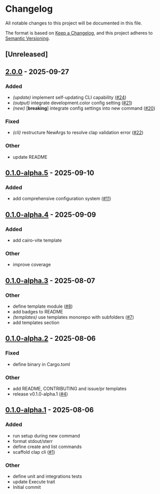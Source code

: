 # Changelog

All notable changes to this project will be documented in this file.

The format is based on [Keep a Changelog](https://keepachangelog.com/en/1.0.0/),
and this project adheres to [Semantic Versioning](https://semver.org/spec/v2.0.0.html).

## [Unreleased]

## [2.0.0](https://github.com/sripwoud/cza/compare/v1.0.1...v2.0.0) - 2025-09-27

### Added

- *(update)* implement self-updating CLI capability ([#24](https://github.com/sripwoud/cza/pull/24))
- *(output)* integrate development.color config setting ([#21](https://github.com/sripwoud/cza/pull/21))
- *(new)* [**breaking**] integrate config settings into new command ([#20](https://github.com/sripwoud/cza/pull/20))

### Fixed

- *(cli)* restructure NewArgs to resolve clap validation error ([#22](https://github.com/sripwoud/cza/pull/22))

### Other

- update README

## [0.1.0-alpha.5](https://github.com/sripwoud/cza/compare/v0.1.0-alpha.4...v0.1.0-alpha.5) - 2025-09-10

### Added

- add comprehensive configuration system ([#11](https://github.com/sripwoud/cza/pull/11))

## [0.1.0-alpha.4](https://github.com/sripwoud/cza/compare/v0.1.0-alpha.3...v0.1.0-alpha.4) - 2025-09-09

### Added

- add cairo-vite template

### Other

- improve coverage

## [0.1.0-alpha.3](https://github.com/sripwoud/cza/compare/v0.1.0-alpha.2...v0.1.0-alpha.3) - 2025-08-07

### Other

- define template module ([#8](https://github.com/sripwoud/cza/pull/8))
- add badges to README
- _(templates)_ use templates monorepo with subfolders ([#7](https://github.com/sripwoud/cza/pull/7))
- add templates section

## [0.1.0-alpha.2](https://github.com/sripwoud/cza/compare/v0.1.0-alpha.1...v0.1.0-alpha.2) - 2025-08-06

### Fixed

- define binary in Cargo.toml

### Other

- add README, CONTRIBUTING and issue/pr templates
- release v0.1.0-alpha.1 ([#4](https://github.com/sripwoud/cza/pull/4))

## [0.1.0-alpha.1](https://github.com/sripwoud/cza/releases/tag/v0.1.0-alpha.1) - 2025-08-06

### Added

- run setup during new command
- format stdout/sterr
- define create and list commands
- scaffold clap cli ([#1](https://github.com/sripwoud/cza/pull/1))

### Other

- define unit and integrations tests
- update Execute trait
- Initial commit
